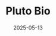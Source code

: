 ---  
layout: startup_page  
title: "Pluto Bio"  
id: "pluto.bio"  
permalink: "/plutobiopluto.bio05132025/"  
website: "https://pluto.bio"  
funding_round: ""  
funding_amount: "$3.6M"  
investors: "Kickstart, Silverton Partners, angel investors"  
about: "Pluto Bio offers an AI-powered platform for computational biology, enabling scientists at pharma companies to analyze, visualize, and collaborate on large-scale biological data without writing code. The platform allows users to explore high-dimensional datasets, run bioinformatics pipelines, and generate visualizations for drug discovery, target discovery, and translational medicine research."  
markets: "AI, Pharma, Biotech, Software Development, SaaS, Bioinformatics, Data Management, Life Science, Machine Learning"  
hq: "Denver, Colorado, United States"  
founded_year: "2020"  
linkedin: "https://www.linkedin.com/company/pluto-bio"  
twitter: "https://twitter.com/tryplutobio"  
instagram: ""  
facebook: ""  
crunchbase: "https://www.crunchbase.com/organization/pluto-biosciences"  
pitchbook: "https://pitchbook.com/profiles/company/471647-17"  

date_display: "13-May-2025"  
date: "2025-05-13"

# SEO Optimization  
meta_title: "Pluto Bio -  Funding ($3.6M)"  
meta_description: "Pluto Bio, Pluto Bio offers an AI-powered platform for computational biology, enabling scientists at pharma companies to analyze, visualize, and collaborate on l..."  
meta_keywords: "Pluto Bio, AI, Pharma, Biotech, Software Development, SaaS, Bioinformatics, Data Management, Life Science, Machine Learning,  funding"  
canonical_url: "https://startup.projectstartups.com/plutobiopluto.bio05132025/"  
---